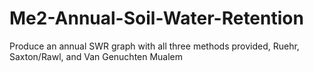# Me2-Annual-Soil-Water-Retention
Produce an annual SWR graph with all three methods provided, Ruehr, Saxton/Rawl, and Van Genuchten Mualem
